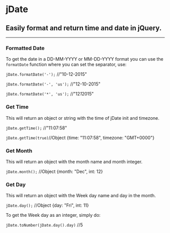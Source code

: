 # jDate #
## Easily format and return time and date in jQuery. ##
---
### Formatted Date ###
To get the date in a DD-MM-YYYY or MM-DD-YYYY format you can use the `formatDate` function where you can set the separator, use:

`jDate.formatDate('-');` //"10-12-2015"

`jDate.formatDate('-', 'us');` //"12-10-2015"

`jDate.formatDate('*', 'us');` //"12*1*2015"

### Get Time ###
This will return an object or string with the time of jDate init and timezone.

`jDate.getTime();` //"11:07:58"

`jDate.getTime(true)`//Object {time: "11:07:58", timezone: "GMT+0000"}



### Get Month ###
This will return an object with the month name and month integer.

`jDate.month();` //Object {month: "Dec", int: 12}


### Get Day ###
This will return an object with the Week day name and day in the month.

`jDate.day();` //Object {day: "Fri", int: 11}

To get the Week day as an integer, simply do:

`jDate.toNumber(jDate.day().day)` //5
